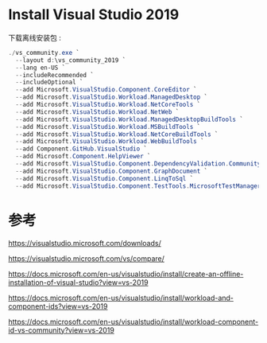 # Install Visual Studio 2019

下载离线安装包 : 
```powershell
./vs_community.exe `
  --layout d:\vs_community_2019 `
  --lang en-US `
  --includeRecommended `
  --includeOptional `
  --add Microsoft.VisualStudio.Component.CoreEditor `
  --add Microsoft.VisualStudio.Workload.ManagedDesktop `
  --add Microsoft.VisualStudio.Workload.NetCoreTools `
  --add Microsoft.VisualStudio.Workload.NetWeb `
  --add Microsoft.VisualStudio.Workload.ManagedDesktopBuildTools `
  --add Microsoft.VisualStudio.Workload.MSBuildTools `
  --add Microsoft.VisualStudio.Workload.NetCoreBuildTools `
  --add Microsoft.VisualStudio.Workload.WebBuildTools `
  --add Component.GitHub.VisualStudio `
  --add Microsoft.Component.HelpViewer `
  --add Microsoft.VisualStudio.Component.DependencyValidation.Community `
  --add Microsoft.VisualStudio.Component.GraphDocument `
  --add Microsoft.VisualStudio.Component.LinqToSql `
  --add Microsoft.VisualStudio.Component.TestTools.MicrosoftTestManager 
```

# 参考

https://visualstudio.microsoft.com/downloads/

https://visualstudio.microsoft.com/vs/compare/

https://docs.microsoft.com/en-us/visualstudio/install/create-an-offline-installation-of-visual-studio?view=vs-2019

https://docs.microsoft.com/en-us/visualstudio/install/workload-and-component-ids?view=vs-2019

https://docs.microsoft.com/en-us/visualstudio/install/workload-component-id-vs-community?view=vs-2019